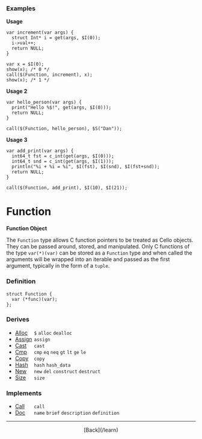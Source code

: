   <div class="row">
  <div class="col-xs-6 col-md-6">

### Examples

__Usage__

    var increment(var args) {
      struct Int* i = get(args, $I(0));
      i->val++;
      return NULL;
    }
    
    var x = $I(0);
    show(x); /* 0 */
    call($(Function, increment), x);
    show(x); /* 1 */
    

__Usage 2__

    var hello_person(var args) {
      print("Hello %$!", get(args, $I(0)));
      return NULL;
    }
    
    call($(Function, hello_person), $S("Dan"));
    

__Usage 3__

    var add_print(var args) {
      int64_t fst = c_int(get(args, $I(0)));
      int64_t snd = c_int(get(args, $I(1)));
      println("%i + %i = %i", $I(fst), $I(snd), $I(fst+snd));
      return NULL;
    }
    
    call($(Function, add_print), $I(10), $I(21));
    



  </div>
  <div class="col-xs-6 col-md-6">

# Function
__Function Object__

The `Function` type allows C function pointers to be treated as Cello objects. They can be passed around, stored, and manipulated. Only C functions of the type `var(*)(var)` can be stored as a `Function` type and when called the arguments will be wrapped into an iterable and passed as the first argument, typically in the form of a `tuple`.

### Definition

    struct Function {
      var (*func)(var);
    };
    

### Derives

* <span style="width:50px; float:left;">[Alloc](/learn/alloc)</span>`$` `alloc` `dealloc` 
* <span style="width:50px; float:left;">[Assign](/learn/assign)</span>`assign` 
* <span style="width:50px; float:left;">[Cast](/learn/cast)</span>`cast` 
* <span style="width:50px; float:left;">[Cmp](/learn/cmp)</span>`cmp` `eq` `neq` `gt` `lt` `ge` `le` 
* <span style="width:50px; float:left;">[Copy](/learn/copy)</span>`copy` 
* <span style="width:50px; float:left;">[Hash](/learn/hash)</span>`hash` `hash_data` 
* <span style="width:50px; float:left;">[New](/learn/new)</span>`new` `del` `construct` `destruct` 
* <span style="width:50px; float:left;">[Size](/learn/size)</span>`size` 
### Implements

* <span style="width:50px; float:left;">[Call](/learn/call)</span>`call` 
* <span style="width:50px; float:left;">[Doc](/learn/doc)</span>`name` `brief` `description` `definition` 

* * *

  <p style="text-align:center;">
[Back](/learn)
  </p>

  </div>
  </div>
